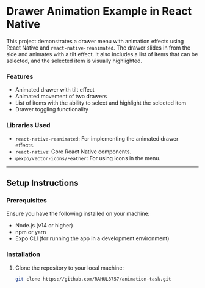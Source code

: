 # Drawer Animation Example in React Native

This project demonstrates a drawer menu with animation effects using React Native and `react-native-reanimated`. The drawer slides in from the side and animates with a tilt effect. It also includes a list of items that can be selected, and the selected item is visually highlighted.

### Features
- Animated drawer with tilt effect
- Animated movement of two drawers
- List of items with the ability to select and highlight the selected item
- Drawer toggling functionality

### Libraries Used
- `react-native-reanimated`: For implementing the animated drawer effects.
- `react-native`: Core React Native components.
- `@expo/vector-icons/Feather`: For using icons in the menu.

---

## Setup Instructions

### Prerequisites

Ensure you have the following installed on your machine:
- Node.js (v14 or higher)
- npm or yarn
- Expo CLI (for running the app in a development environment)

### Installation

1. Clone the repository to your local machine:

   ```bash
   git clone https://github.com/RAHUL8757/animation-task.git
